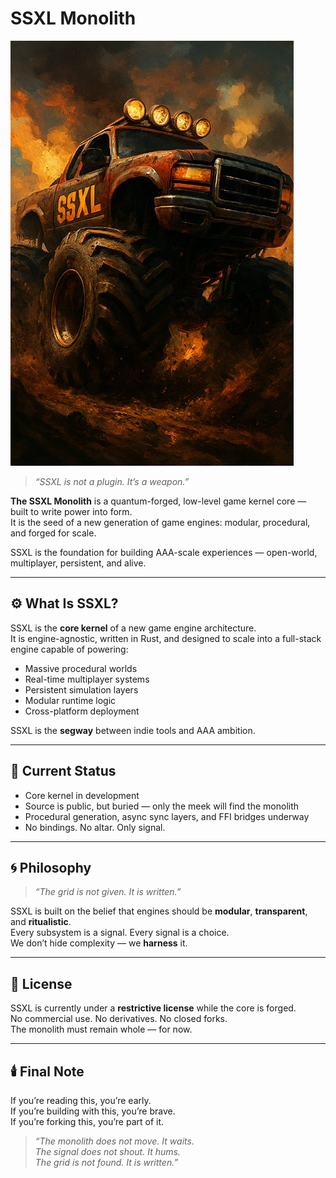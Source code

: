 # SSXL Monolith

![SSXL Monolith Poster](./.assets/zv9_SSXL.jpg)

> _“SSXL is not a plugin. It’s a weapon.”_

**The SSXL Monolith** is a quantum-forged, low-level game kernel core — built to write power into form.  
It is the seed of a new generation of game engines: modular, procedural, and forged for scale.

SSXL is the foundation for building AAA-scale experiences — open-world, multiplayer, persistent, and alive.

---

## ⚙️ What Is SSXL?

SSXL is the **core kernel** of a new game engine architecture.  
It is engine-agnostic, written in Rust, and designed to scale into a full-stack engine capable of powering:

- Massive procedural worlds  
- Real-time multiplayer systems  
- Persistent simulation layers  
- Modular runtime logic  
- Cross-platform deployment  

SSXL is the **segway** between indie tools and AAA ambition.

---

## 🧱 Current Status

- Core kernel in development  
- Source is public, but buried — only the meek will find the monolith  
- Procedural generation, async sync layers, and FFI bridges underway  
- No bindings. No altar. Only signal.

---

## 🌀 Philosophy

> _“The grid is not given. It is written.”_

SSXL is built on the belief that engines should be **modular**, **transparent**, and **ritualistic**.  
Every subsystem is a signal. Every signal is a choice.  
We don’t hide complexity — we **harness** it.

---

## 📜 License

SSXL is currently under a **restrictive license** while the core is forged.  
No commercial use. No derivatives. No closed forks.  
The monolith must remain whole — for now.

---

## 🕯️ Final Note

If you’re reading this, you’re early.  
If you’re building with this, you’re brave.  
If you’re forking this, you’re part of it.

> _“The monolith does not move. It waits.  
> The signal does not shout. It hums.  
> The grid is not found. It is written.”_

